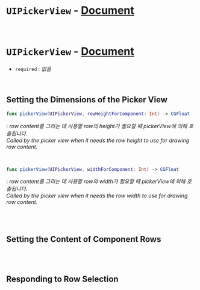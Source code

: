# `UIPickerView` - [Document](https://developer.apple.com/documentation/uikit/uipickerview)


<br>


# `UIPickerView` - [Document](https://developer.apple.com/documentation/uikit/uipickerviewdelegate)

- `required` : *없음*


<br>


## Setting the Dimensions of the Picker View

```swift
func pickerView(UIPickerView, rowHeightForComponent: Int) -> CGFloat
```
: *row content를 그리는 데 사용할 row의 height가 필요할 때 pickerView에 의해 호출됩니다.*
<br>*Called by the picker view when it needs the row height to use for drawing row content.*


<br>


```swift
func pickerView(UIPickerView, widthForComponent: Int) -> CGFloat
```
: *row content를 그리는 데 사용할 row의 width가 필요할 때 pickerView에 의해 호출됩니다.*
<br>*Called by the picker view when it needs the row width to use for drawing row content.*


<br>
<br>


## Setting the Content of Component Rows


<br>
<br>


## Responding to Row Selection